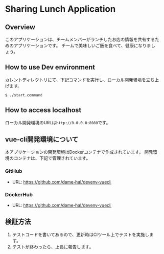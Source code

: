 # Sharing Lunch Application

## Overview
このアプリケーションは、チームメンバーがランチしたお店の情報を共有するためのアプリケーションです。
チームで美味しいご飯を食べて、健康になりましょう。

## How to use Dev environment
カレントディレクトリにて、下記コマンドを実行し、ローカル開発環境を立ち上げます。
```
$ ./start.command
```

## How to access localhost
ローカル開発環境のURLは`http://0.0.0.0:8080`です。

## vue-cli開発環境について
本アプリケーションの開発環境はDockerコンテナで作成されています。
開発環境のコンテナは、下記で管理されています。

### GitHub
- URL: https://github.com/dame-hal/devenv-vuecli

### DockerHub
- URL: https://github.com/dame-hal/devenv-vuecli

## 検証方法
1. テストコードを書いてあるので、更新時はCIツール上でテストを実施します。
2. テストが終わったら、上長に報告します。
